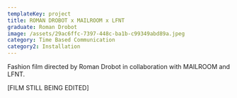 ```yaml
---
templateKey: project
title: ROMAN DROBOT x MAILROOM x LFNT
graduate: Roman Drobot
image: /assets/29ac6ffc-7397-448c-ba1b-c99349abd89a.jpeg
category: Time Based Communication
category2: Installation
---
```

Fashion film directed by Roman Drobot in collaboration with MAILROOM and LFNT.

\[FILM STILL BEING EDITED]
